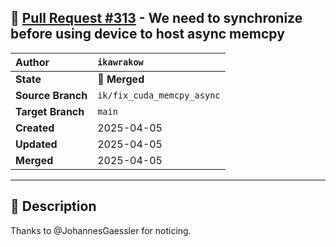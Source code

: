 ## 🔀 [Pull Request #313](https://github.com/ikawrakow/ik_llama.cpp/pull/313) - We need to synchronize before using device to host async memcpy

| **Author** | `ikawrakow` |
| :--- | :--- |
| **State** | 🔀 **Merged** |
| **Source Branch** | `ik/fix_cuda_memcpy_async` |
| **Target Branch** | `main` |
| **Created** | 2025-04-05 |
| **Updated** | 2025-04-05 |
| **Merged** | 2025-04-05 |

---

## 📄 Description

Thanks to @JohannesGaessler for noticing.